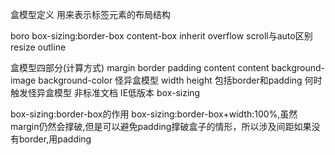 盒模型定义
用来表示标签元素的布局结构

boro
box-sizing:border-box content-box inherit
overflow scroll与auto区别
resize
outline

盒模型四部分(计算方式) margin border padding content
                     content  background-image background-color
怪异盒模型 width height 包括border和padding
何时触发怪异盒模型
非标准文档
IE低版本
box-sizing



box-sizing:border-box的作用
        box-sizing:border-box+width:100%,虽然margin仍然会撑破,但是可以避免padding撑破盒子的情形，所以涉及间距如果没有border,用padding
